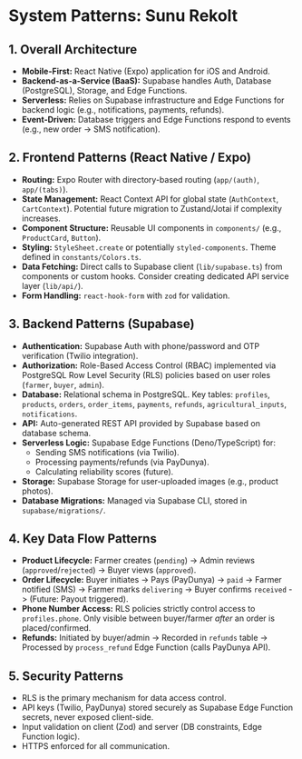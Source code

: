 # System Patterns: Sunu Rekolt

## 1. Overall Architecture

*   **Mobile-First:** React Native (Expo) application for iOS and Android.
*   **Backend-as-a-Service (BaaS):** Supabase handles Auth, Database (PostgreSQL), Storage, and Edge Functions.
*   **Serverless:** Relies on Supabase infrastructure and Edge Functions for backend logic (e.g., notifications, payments, refunds).
*   **Event-Driven:** Database triggers and Edge Functions respond to events (e.g., new order -> SMS notification).

## 2. Frontend Patterns (React Native / Expo)

*   **Routing:** Expo Router with directory-based routing (`app/(auth)`, `app/(tabs)`).
*   **State Management:** React Context API for global state (`AuthContext`, `CartContext`). Potential future migration to Zustand/Jotai if complexity increases.
*   **Component Structure:** Reusable UI components in `components/` (e.g., `ProductCard`, `Button`).
*   **Styling:** `StyleSheet.create` or potentially `styled-components`. Theme defined in `constants/Colors.ts`.
*   **Data Fetching:** Direct calls to Supabase client (`lib/supabase.ts`) from components or custom hooks. Consider creating dedicated API service layer (`lib/api/`).
*   **Form Handling:** `react-hook-form` with `zod` for validation.

## 3. Backend Patterns (Supabase)

*   **Authentication:** Supabase Auth with phone/password and OTP verification (Twilio integration).
*   **Authorization:** Role-Based Access Control (RBAC) implemented via PostgreSQL Row Level Security (RLS) policies based on user roles (`farmer`, `buyer`, `admin`).
*   **Database:** Relational schema in PostgreSQL. Key tables: `profiles`, `products`, `orders`, `order_items`, `payments`, `refunds`, `agricultural_inputs`, `notifications`.
*   **API:** Auto-generated REST API provided by Supabase based on database schema.
*   **Serverless Logic:** Supabase Edge Functions (Deno/TypeScript) for:
    *   Sending SMS notifications (via Twilio).
    *   Processing payments/refunds (via PayDunya).
    *   Calculating reliability scores (future).
*   **Storage:** Supabase Storage for user-uploaded images (e.g., product photos).
*   **Database Migrations:** Managed via Supabase CLI, stored in `supabase/migrations/`.

## 4. Key Data Flow Patterns

*   **Product Lifecycle:** Farmer creates (`pending`) -> Admin reviews (`approved`/`rejected`) -> Buyer views (`approved`).
*   **Order Lifecycle:** Buyer initiates -> Pays (PayDunya) -> `paid` -> Farmer notified (SMS) -> Farmer marks `delivering` -> Buyer confirms `received` -> (Future: Payout triggered).
*   **Phone Number Access:** RLS policies strictly control access to `profiles.phone`. Only visible between buyer/farmer *after* an order is placed/confirmed.
*   **Refunds:** Initiated by buyer/admin -> Recorded in `refunds` table -> Processed by `process_refund` Edge Function (calls PayDunya API).

## 5. Security Patterns

*   RLS is the primary mechanism for data access control.
*   API keys (Twilio, PayDunya) stored securely as Supabase Edge Function secrets, never exposed client-side.
*   Input validation on client (Zod) and server (DB constraints, Edge Function logic).
*   HTTPS enforced for all communication. 